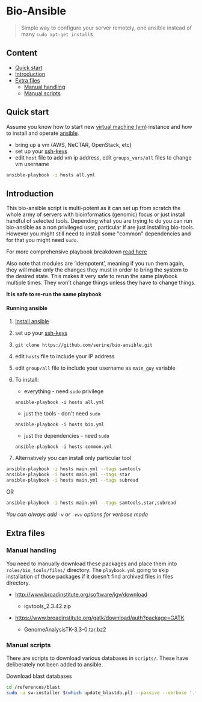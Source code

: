 # Bio-Ansible 

> Simple way to configure your server remotely, one ansible instead of many `sudo apt-get install`s

## Content 

- [Quick start](#quick-start)
- [Introduction](#introduction)
- [Extra files](#extra-files)
  - [Manual handling](#manual-handling)
  - [Manual scripts](#manual-scripts)

## Quick start

Assume you know how to start new [virtual machine (vm)](https://en.wikipedia.org/wiki/Virtual_machine) instance and how to install and operate [ansible](http://docs.ansible.com/ansible/intro.html).

- bring up a vm (AWS, NeCTAR, OpenStack, etc)
- set up your [ssh-keys](https://www.digitalocean.com/community/tutorials/how-to-set-up-ssh-keys--2)
- edit `host` file to add vm ip address, edit `groups_vars/all` files to change vm username

```BASH
ansible-playbook -i hosts all.yml
```
## Introduction

This bio-ansible script is multi-potent as it can set up from scratch the whole army of servers with bioinformatics (genomic) focus or just install handful of selected tools. Depending what you are trying to do you can run bio-ansible as a non privileged user, particular if are just installing bio-tools. However you might still need to install some "common" dependencies and for that you might need `sudo`.

For more comprehensive playbook breakdown [read here](supplementary/playbook_breakdown.md)

Also note that modules are ‘idempotent’, meaning if you run them again, they will make only the changes they must in order to bring the system to the desired state. This makes it very safe to rerun the same playbook multiple times. They won’t change things unless they have to change things.

**It is safe to re-run the same playbook**


#### Running ansible

1. [Install ansible](http://docs.ansible.com/ansible/intro_installation.html)
2. set up your [ssh-keys](https://www.digitalocean.com/community/tutorials/how-to-set-up-ssh-keys--2)
3. `git clone https://github.com/serine/bio-ansible.git`
4. edit `hosts` file to include your IP address
5. edit `group/all` file to include your username as `main_guy` variable
6. To install:
    - everything - need `sudo` privilege
    ```
    ansible-playbook -i hosts all.yml
    ```
    - just the tools - don't need `sudo`
    ```
    ansible-playbook -i hosts bio.yml
    ```
    - just the dependencies - need `sudo`

    ```
    ansible-playbook -i hosts common.yml
    ```
7. Alternatively you can install only particular tool

```BASH
ansible-playbook -i hosts main.yml --tags samtools
ansible-playbook -i hosts main.yml --tags star
ansible-playbook -i hosts main.yml --tags subread
```

OR

```BASH
ansible-playbook -i hosts main.yml --tags samtools,star,subread
```

_You can always add `-v` or `-vvv` options for verbose mode_

## Extra files

### Manual handling

You need to manually download these packages and place them into `roles/bio_tools/files/` directory.
The `playbook.yml` going to skip installation of those packages if it doesn't find archived files in files directory.

- http://www.broadinstitute.org/software/igv/download

    - igvtools_2.3.42.zip

- https://www.broadinstitute.org/gatk/download/auth?package=GATK

    - GenomeAnalysisTK-3.3-0.tar.bz2

### Manual scripts

There are scripts to download various databases in `scripts/`. These have deliberately not been added to ansible.

Download blast databases

```BASH
cd /references/blast
sudo -u sw-installer $(which update_blastdb.pl) --passive --verbose '.*'
```
